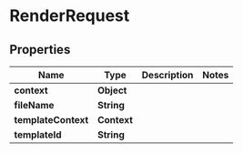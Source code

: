 

# RenderRequest


## Properties

| Name | Type | Description | Notes |
|------------ | ------------- | ------------- | -------------|
|**context** | **Object** |  |  |
|**fileName** | **String** |  |  |
|**templateContext** | **Context** |  |  |
|**templateId** | **String** |  |  |



